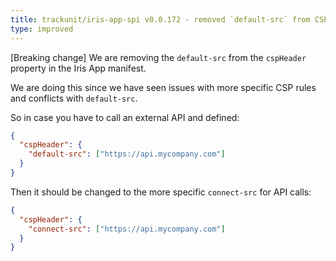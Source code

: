 ```yaml
---
title: trackunit/iris-app-spi v0.0.172 - removed `default-src` from CSP header
type: improved
---
```


[Breaking change] We are removing the `default-src` from the `cspHeader` property in the Iris App manifest.

We are doing this since we have seen issues with more specific CSP rules and conflicts with `default-src`.

So in case you have to call an external API and defined:

```json
{
  "cspHeader": {
    "default-src": ["https://api.mycompany.com"]
  }
}
```

Then it should be changed to the more specific `connect-src` for API calls:

```json
{
  "cspHeader": {
    "connect-src": ["https://api.mycompany.com"]
  }
}
```

